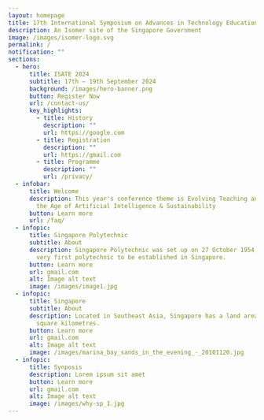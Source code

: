 ```yaml
---
layout: homepage
title: 17th International Symposium on Advances in Technology Education (ISATE) 2024
description: An Isomer site of the Singapore Government
image: /images/isomer-logo.svg
permalink: /
notification: ""
sections:
  - hero:
      title: ISATE 2024
      subtitle: 17th – 19th September 2024
      background: /images/hero-banner.png
      button: Register Now
      url: /contact-us/
      key_highlights:
        - title: History
          description: ""
          url: https://google.com
        - title: Registration
          description: ""
          url: https://gmail.com
        - title: Programme
          description: ""
          url: /privacy/
  - infobar:
      title: Welcome
      description: This year's conference theme is Evolving Teaching and Learning in
        the Age of Artificial Intelligence & Sustainability
      button: Learn more
      url: /faq/
  - infopic:
      title: Singapore Polytechnic
      subtitle: About
      description: Singapore Polytechnic was set up on 27 October 1954, making it the
        very first polytechnic to be established in Singapore.
      button: Learn more
      url: gmail.com
      alt: Image alt text
      image: /images/image1.jpg
  - infopic:
      title: Singapore
      subtitle: About
      description: Located in Southeast Asia, Singapore has a land area of about 710
        square kilometres.
      button: Learn more
      url: gmail.com
      alt: Image alt text
      image: /images/marina_bay_sands_in_the_evening_-_20101120.jpg
  - infopic:
      title: Synposis
      description: Lorem ipsum sit amet
      button: Learn more
      url: gmail.com
      alt: Image alt text
      image: /images/why-sp_1.jpg
---
```

